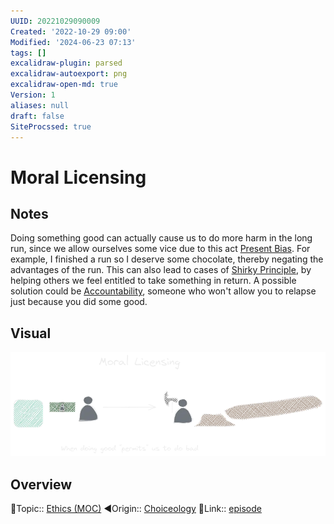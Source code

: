 ```yaml
---
UUID: 20221029090009
Created: '2022-10-29 09:00'
Modified: '2024-06-23 07:13'
tags: []
excalidraw-plugin: parsed
excalidraw-autoexport: png
excalidraw-open-md: true
Version: 1
aliases: null
draft: false
SiteProcssed: true
---
```


# Moral Licensing

## Notes

Doing something good can actually cause us to do more harm in the long run, since we allow ourselves some vice due to this act [Present Bias](/notes/present-bias.md). For example, I finished a run so I deserve some chocolate, thereby negating the advantages of the run. This can also lead to cases of [Shirky Principle](/notes/shirky-principle.md), by helping others we feel entitled to take something in return.
A possible solution could be [Accountability](/notes/accountability.md), someone who won't allow you to relapse just because you did some good.

## Visual

![Moral Licensing.webp](/notes/moral-licensing.webp)

## Overview
🔼Topic:: [Ethics (MOC)](/mocs/ethics-moc.md)
◀Origin:: [Choiceology](/notes/choiceology.md)
🔗Link:: [episode]([https://www.podcastrepublic.net/episode/73543569931](https://www.podcastrepublic.net/episode/73543569931))
